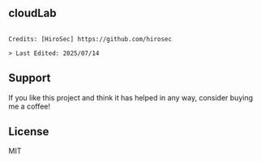 ## cloudLab
<pre><code>
Credits: [HiroSec] https://github.com/hirosec

> Last Edited: 2025/07/14
</code></pre>

## Support

If you like this project and think it has helped in any way, consider buying me a coffee!

## License

MIT

